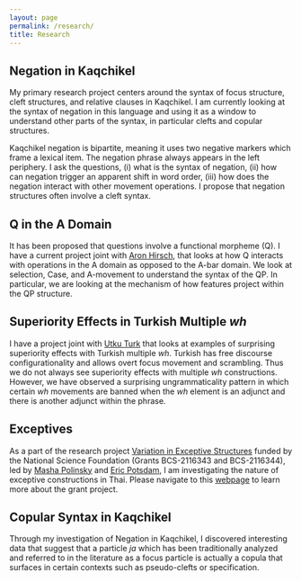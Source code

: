 ```yaml
---
layout: page
permalink: /research/
title: Research
---
```



## Negation in Kaqchikel

My primary research project centers around the syntax of focus structure, cleft structures, and relative clauses in Kaqchikel. I am currently looking at the syntax of negation in this language and using it as a window to understand other parts of the syntax, in particular clefts and copular structures. 

Kaqchikel negation is bipartite, meaning it uses two negative markers which frame a lexical item. The negation phrase always appears in the left periphery. I ask the questions, (i) what is the syntax of negation, (ii) how can negation trigger an apparent shift in word order, (iii) how does the negation interact with other movement operations. I propose that negation structures often involve a cleft syntax. 


## Q in the A Domain 

It has been proposed that questions involve a functional morpheme (Q). I have a current project joint with [Aron Hirsch], that looks at how Q interacts with operations in the A domain as opposed to the A-bar domain. We look at selection, Case, and A-movement to understand the syntax of the QP. In particular, we are looking at the mechanism of how features project within the QP structure. 

## Superiority Effects in Turkish Multiple *wh*

I have a project joint with [Utku Turk] that looks at examples of surprising superiority effects with Turkish multiple *wh*. Turkish has free discourse configurationality and allows overt focus movement and scrambling. Thus we do not always see superiority effects with multiple *wh* constructions. However, we have observed a surprising ungrammaticality pattern in which certain *wh* movements are banned when the *wh* element is an adjunct and there is another adjunct within the phrase. 

## Exceptives

As a part of the research project [Variation in Exceptive Structures] funded by the National Science Foundation (Grants BCS-2116343 and BCS-2116344), led by [Masha Polinsky] and [Eric Potsdam], I am investigating the nature of exceptive constructions in Thai. Please navigate to this [webpage] to learn more about the grant project.

## Copular Syntax in Kaqchikel

Through my investigation of Negation in Kaqchikel, I discovered interesting data that suggest that a particle *ja* which has been traditionally analyzed and referred to in the literature as a focus particle is actually a copula that surfaces in certain contexts such as pseudo-clefts or specification. 


[Utku Turk]: https://utkuturk.com/
[Variation in Exceptive Structures]: https://exceptives.lin.ufl.edu/
[webpage]: https://exceptives.lin.ufl.edu/the-language-sample/
[Aron Hirsch]: https://sites.google.com/view/aronhirsch/home?authuser=0
[Eric Potsdam]: https://people.clas.ufl.edu/potsdam/
[Masha Polinsky]: https://www.mariapolinsky.com/about-me/

